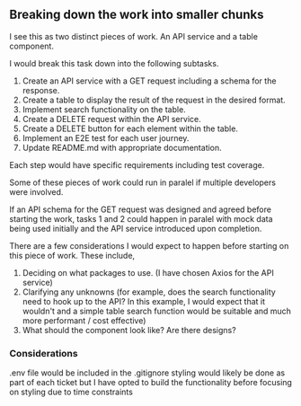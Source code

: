 ## Breaking down the work into smaller chunks

I see this as two distinct pieces of work. An API service and a table component.

I would break this task down into the following subtasks.

1. Create an API service with a GET request including a schema for the response.
2. Create a table to display the result of the request in the desired format.
3. Implement search functionality on the table.
4. Create a DELETE request within the API service.
5. Create a DELETE button for each element within the table.
6. Implement an E2E test for each user journey.
7. Update README.md with appropriate documentation.

Each step would have specific requirements including test coverage.

Some of these pieces of work could run in paralel if multiple developers were involved.

If an API schema for the GET request was designed and agreed before starting the work, tasks 1 and 2 could happen in paralel with mock data being used initially and the API service introduced upon completion.

There are a few considerations I would expect to happen before starting on this piece of work. These include,

1. Deciding on what packages to use. (I have chosen Axios for the API service)
2. Clarifying any unknowns (for example, does the search functionality need to hook up to the API? In this example, I would expect that it wouldn't and a simple table search function would be suitable and much more performant / cost effective)
3. What should the component look like? Are there designs?

### Considerations

.env file would be included in the .gitignore
styling would likely be done as part of each ticket but I have opted to build the functionality before focusing on styling due to time constraints
